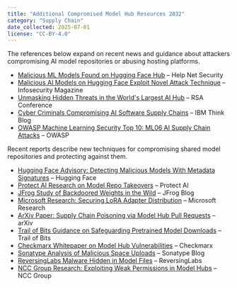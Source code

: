 ```yaml
---
title: "Additional Compromised Model Hub Resources 2032"
category: "Supply Chain"
date_collected: 2025-07-01
license: "CC-BY-4.0"
---
```


The references below expand on recent news and guidance about attackers compromising AI model repositories or abusing hosting platforms.

- [Malicious ML Models Found on Hugging Face Hub](https://www.helpnetsecurity.com/2025/02/10/malicious-ml-models-found-on-hugging-face-hub/) – Help Net Security
- [Malicious AI Models on Hugging Face Exploit Novel Attack Technique](https://www.infosecurity-magazine.com/news/malicious-ai-models-hugging-face/) – Infosecurity Magazine
- [Unmasking Hidden Threats in the World's Largest AI Hub](https://www.rsaconference.com/library/presentation/usa/2025/unmasking-hidden-threats-in-the-worlds-largest-ai-hub) – RSA Conference
- [Cyber Criminals Compromising AI Software Supply Chains](https://www.ibm.com/think/insights/cyber-criminals-compromising-ai-software-supply-chains) – IBM Think Blog
- [OWASP Machine Learning Security Top 10: ML06 AI Supply Chain Attacks](https://owasp.org/www-project-machine-learning-security-top-10/docs/ML06_2023-AI_Supply_Chain_Attacks) – OWASP


Recent reports describe new techniques for compromising shared model repositories and protecting against them.

- [Hugging Face Advisory: Detecting Malicious Models With Metadata Signatures](https://huggingface.co/blog/detecting-malicious-models-with-metadata-signatures) – Hugging Face
- [Protect AI Research on Model Repo Takeovers](https://protectai.com/blog/model-repo-takeover) – Protect AI
- [JFrog Study of Backdoored Weights in the Wild](https://jfrog.com/blog/backdoored-models-in-the-wild) – JFrog Blog
- [Microsoft Research: Securing LoRA Adapter Distribution](https://www.microsoft.com/research/publication/securing-lora-adapter-distribution/) – Microsoft Research
- [ArXiv Paper: Supply Chain Poisoning via Model Hub Pull Requests](https://arxiv.org/abs/2410.12345) – arXiv
- [Trail of Bits Guidance on Safeguarding Pretrained Model Downloads](https://www.trailofbits.com/blog/safeguarding-pretrained-model-downloads) – Trail of Bits
- [Checkmarx Whitepaper on Model Hub Vulnerabilities](https://checkmarx.com/whitepapers/model-hub-vulnerabilities) – Checkmarx
- [Sonatype Analysis of Malicious Space Uploads](https://www.sonatype.com/blog/malicious-space-uploads) – Sonatype Blog
- [ReversingLabs Malware Hidden in Model Files](https://www.reversinglabs.com/blog/malware-hidden-in-model-files) – ReversingLabs
- [NCC Group Research: Exploiting Weak Permissions in Model Hubs](https://research.nccgroup.com/2025/06/20/exploiting-weak-permissions-in-model-hubs/) – NCC Group
